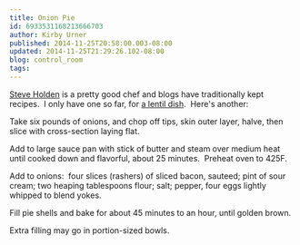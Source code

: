 ```yaml
---
title: Onion Pie
id: 6933531168213666703
author: Kirby Urner
published: 2014-11-25T20:58:00.003-08:00
updated: 2014-11-25T21:29:26.102-08:00
blog: control_room
tags: 
---
```


[Steve Holden](http://worldgame.blogspot.com/2014/11/wanderers-20141113.html) is a pretty good chef and blogs have traditionally kept recipes.  I only have one so far, for [a lentil dish](http://mybizmo.blogspot.com/2008/07/together-friends.html).  Here's another:

Take six pounds of onions, and chop off tips, skin outer layer, halve, then slice with cross-section laying flat.

Add to large sauce pan with stick of butter and steam over medium heat until cooked down and flavorful, about 25 minutes.  Preheat oven to 425F.

Add to onions:  four slices (rashers) of sliced bacon, sauteed; pint of sour cream; two heaping tablespoons flour; salt; pepper, four eggs lightly whipped to blend yokes.

Fill pie shells and bake for about 45 minutes to an hour, until golden brown.

Extra filling may go in portion-sized bowls.